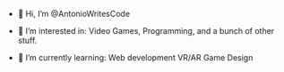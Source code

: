- 👋 Hi, I’m @AntonioWritesCode
- 👀 I’m interested in:
Video Games,
Programming,
and a bunch of other stuff.

- 🌱 I’m currently learning:
Web development
VR/AR
Game Design

<!---
AntonioWritesCode/AntonioWritesCode is a ✨ special ✨ repository because its `README.md` (this file) appears on your GitHub profile.
You can click the Preview link to take a look at your changes.
--->

